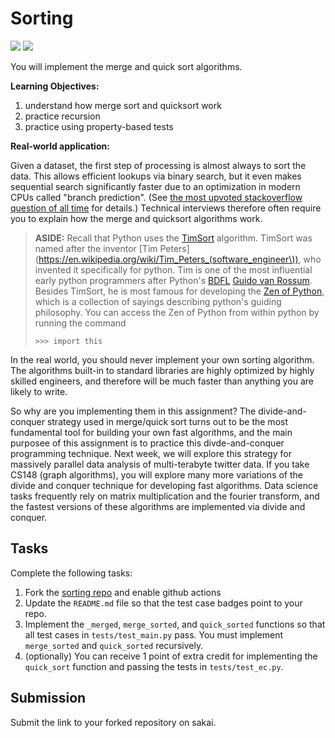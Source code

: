# Sorting
[![](https://github.com/pulsar-heart/sorting/workflows/tests/badge.svg)](https://github.com/pulsar-heart/sorting/actions?query=workflow%3Atests)
[![](https://github.com/pulsar-heart/sorting/workflows/extra_credit/badge.svg)](https://github.com/pulsar-heart/sorting/actions?query=workflow%3Atests)

You will implement the merge and quick sort algorithms.

**Learning Objectives:**

1. understand how merge sort and quicksort work
1. practice recursion
1. practice using property-based tests

**Real-world application:**

Given a dataset, the first step of processing is almost always to sort the data.
This allows efficient lookups via binary search,
but it even makes sequential search significantly faster due to an optimization in modern CPUs called "branch prediction".
(See [the most upvoted stackoverflow question of all time](https://stackoverflow.com/questions/11227809/why-is-processing-a-sorted-array-faster-than-processing-an-unsorted-array) for details.)
Technical interviews therefore often require you to explain how the merge and quicksort algorithms work.

> **ASIDE:**
> Recall that Python uses the [TimSort](https://en.wikipedia.org/wiki/Timsort) algorithm.
> TimSort was named after the inventor [Tim Peters](https://en.wikipedia.org/wiki/Tim_Peters_(software_engineer\)),
> who invented it specifically for python.
> Tim is one of the most influential early python programmers after Python's [BDFL](https://en.wikipedia.org/wiki/Benevolent_dictator_for_life) [Guido van Rossum](https://en.wikipedia.org/wiki/Guido_van_Rossum).
> Besides TimSort, he is most famous for developing the [Zen of Python](https://en.wikipedia.org/wiki/Zen_of_Python),
> which is a collection of sayings describing python's guiding philosophy.
> You can access the Zen of Python from within python by running the command
> ```
> >>> import this
> ```

In the real world, you should never implement your own sorting algorithm.
The algorithms built-in to standard libraries are highly optimized by highly skilled engineers,
and therefore will be much faster than anything you are likely to write.

So why are you implementing them in this assignment?
The divide-and-conquer strategy used in merge/quick sort turns out to be the most fundamental tool for building your own fast algorithms,
and the main purposee of this assignment is to practice this divde-and-conquer programming technique.
Next week, we will explore this strategy for massively parallel data analysis of multi-terabyte twitter data.
If you take CS148 (graph algorithms), you will explore many more variations of the divide and conquer technique for developing fast algorithms.
Data science tasks frequently rely on matrix multiplication and the fourier transform,
and the fastest versions of these algorithms are implemented via divide and conquer.

## Tasks

Complete the following tasks:

1. Fork the [sorting repo](https://github.com/mikeizbicki/sorting) and enable github actions
1. Update the `README.md` file so that the test case badges point to your repo.
1. Implement the `_merged`, `merge_sorted`, and `quick_sorted` functions so that all test cases in `tests/test_main.py` pass.
   You must implement `merge_sorted` and `quick_sorted` recursively.
1. (optionally)
   You can receive 1 point of extra credit for implementing the `quick_sort` function and passing the tests in `tests/test_ec.py`.

## Submission

Submit the link to your forked repository on sakai.
